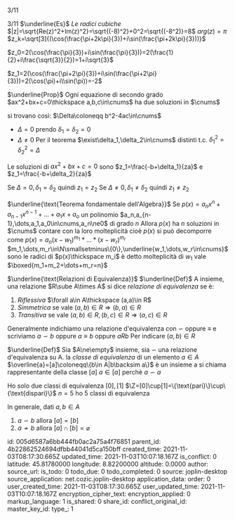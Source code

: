 3/11

3/11
$\underline{Es}$
*Le radici cubiche*
$|z|=\sqrt{Re(z)^2+Im(z)^2}=\sqrt{(-8)^2}+0^2=\sqrt{(-8^2)}=8$
$arg(z)=\pi$
$z_k=\sqrt[3]{(\cos(\frac{\pi+2k\pi}{3})+i\sin(\frac{\pi+2k\pi}{3}))}$

$z_0=2(\cos(\frac{\pi}{3})+i\sin(\frac{\pi}{3}))=2(\frac{1}{2}+i\frac{\sqrt{3}}{2})=1+i\sqrt{3}$

$z_1=2(\cos(\frac{\pi+2\pi}{3})+i\sin(\frac{\pi+2\pi}{3}))=2(\cos(\pi)+i\\sin(\pi))=-2$

$\underline{Prop}$
Ogni equazione di secondo grado $ax^2+bx+c=0\thickspace a,b,c\in\cnums$
ha due soluzioni in $\cnums$

si trovano così:
$\Delta\coloneqq b^2-4ac\in\cnums$
- $\Delta=0$ prendo $\delta_1=\delta_2=0$
- $\Delta\ne0$ Per il teorema $\exist\delta_1,\delta_2\in\cnums$ distinti t.c. $\delta_1^2=\delta_2^2=\Delta$

Le soluzioni di $ax^2+bx+c=0$ sono
$z_1=\frac{-b+\delta_1}{za}$ e $z_1=\frac{-b+\delta_2}{za}$

Se $\Delta=0,\delta_1=\delta_2$ quindi $z_1=z_2$
Se $\Delta\ne0,\delta_1\ne\delta_2$ quindi $z_1\ne z_2$

$\underline{\text{Teorema fondamentale dell'Algebra}}$
Se $p(x)=a_nx^n+a_{n-1}x^{n-1}+\dots+a_1x+a_o$
un polinomio $a_n,a_{n-1},\dots,a_1,a_0\in\cnums,a_n\ne0$
di grado $n$
Allora $p(x)$ ha $n$ soluzioni in $\cnums$ contare con la loro molteplicità
cioè $p(x)$ si può decomporre come $p(x)=a_n(x-w_1)^{m_1}*\dots*(x-w_r)^{m_r}$
$m_1,\dots,m_r\in\N\smallsetminus\{0\},\underline{w_1,\dots,w_r\in\cnums}$ sono le radici di $p(x)\thickspace m_i$ è detto molteplicità di $w_1$ vale $\boxed{m_1+m_2+\dots+m_r=n}$

$\underline{\text{Relazioni di Equivalenza}}$
$\underline{Def}$ A insieme, una relazione $R\sube A\times A$ si dice *relazione di equivalenza* se è:
1) *Riflessiva* $\forall a\in A\thickspace (a,a)\in R$
2) *Simmetrica* se vale $(a,b)\in R\Longrightarrow(b,a)\in R$
3) *Transitiva* se vale $(a,b)\in R,(b,c)\in R\Longrightarrow (a,c)\in R$

Generalmente indichiamo una relazione d'equivalenza con $\backsim$ oppure $\equiv$ e scriviamo
$a\backsim b$ oppure $a\equiv b$ oppure $aRb$
Per indicare $(a,b)\in R$

$\underline{Def}$
Sia $A\ne\empty$ insieme, sia $\backsim$ una relazione d'equivalenza su A. la *classe di equivalenza* di un elemento $a\in A$
$\overline{a}=[a]\coloneqq\{b\in A|b\backsim a\}$ è un insieme a si chiama rappresentante della classe $[a]$
$a\in[a]$ perchè $a\backsim a$

Ho solo due classi di equivalenza $[0],[1]$
$\Z=[0]\cup[1]=\{\text{pari}\}\cup\{\text{dispari}\}$
$n=5$ ho 5 classi di equivalenza

In generale, dati $a,b\in A$
1) $a\backsim b$ allora $[a]=[b]$
2) $a\nsim b$ allora $[a]\cap[b]=\varnothing$

id: 005d6587a6bb444fb0ac2a75a4f76851
parent_id: 4b22862524694dfbb44041d5ca150bff
created_time: 2021-11-03T08:17:30.665Z
updated_time: 2021-11-03T10:07:18.167Z
is_conflict: 0
latitude: 45.81780000
longitude: 8.82200000
altitude: 0.0000
author: 
source_url: 
is_todo: 0
todo_due: 0
todo_completed: 0
source: joplin-desktop
source_application: net.cozic.joplin-desktop
application_data: 
order: 0
user_created_time: 2021-11-03T08:17:30.665Z
user_updated_time: 2021-11-03T10:07:18.167Z
encryption_cipher_text: 
encryption_applied: 0
markup_language: 1
is_shared: 0
share_id: 
conflict_original_id: 
master_key_id: 
type_: 1